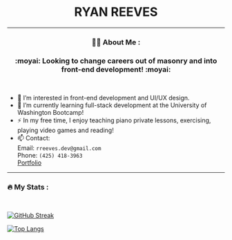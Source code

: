 <div id="header" align="center"><h1>RYAN REEVES<br>
<img src="https://komarev.com/ghpvc/?username=rreeves1996&style=flat-square&color=blue" alt=""/></h1>

</div>

---
<div align="center">

### 👨‍💻 About Me :

<h3> :moyai:  Looking to change careers out of masonry and into front-end development! :moyai: </h3>

</div>
<br>



- 👀 I’m interested in front-end development and UI/UX design.
- 🌱 I’m currently learning full-stack development at the University of Washington Bootcamp!
- ⚡ In my free time, I enjoy teaching piano private lessons, exercising, playing video games and reading!
- 📫 Contact:
<br>  Email: `rreeves.dev@gmail.com`
<br>  Phone: `(425) 418-3963`
<br>  [Portfolio](https://rreeves1996.github.io/portfolio-v3/)

---

### :fire: My Stats :
<br>

[![GitHub Streak](http://github-readme-streak-stats.herokuapp.com?user=rreeves1996&theme=dark&background=000000)](https://git.io/streak-stats)

[![Top Langs](https://github-readme-stats.vercel.app/api/top-langs/?username=rreeves1996&layout=compact&theme=vision-friendly-dark)](https://github.com/anuraghazra/github-readme-stats)
